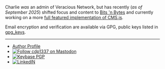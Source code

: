 Charlie _was_ an admin of Veracious Network, but has recently (_as of September 2025_) shifted focus and content to [Bits 'n Bytes](https://bitsnbytes.dev) and currently working on a more [full featured implementation of CMS.js](https://github.com/cdp1337/markdownmaster).

Email encryption and verification are available via GPG, public keys listed in [gpg_keys](https://github.com/cdp1337/cdp1337/tree/main/gpg_keys).

-----

* [Author Profile](https://bitsnbytes.dev/authors/cdp1337.html)
* [![Follow cdp1337 on Mastodon](https://img.shields.io/mastodon/follow/109229082531205594?domain=https%3A%2F%2Fsocial.bitsnbytes.dev&style=social)](https://social.bitsnbytes.dev/@cdp1337)
* [![Keybase PGP](https://img.shields.io/keybase/pgp/cdp1337?style=social)](gpg_keys/charlie_legacy.B2BEDCCB.pub)
* [![LinkedIN](https://img.shields.io/badge/Linkedin-Charlie_Powell-blue?logo=linkedin&style=social)](https://www.linkedin.com/in/powellcharles/)
